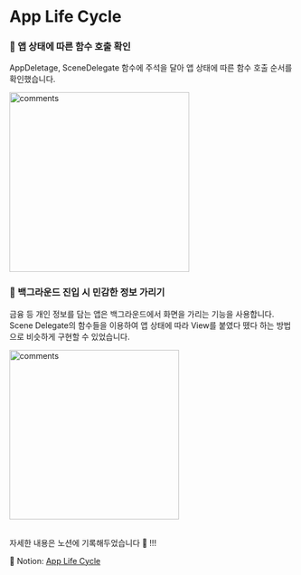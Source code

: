# App Life Cycle

### 🧐 앱 상태에 따른 함수 호출 확인
AppDeletage, SceneDelegate 함수에 주석을 달아 앱 상태에 따른 함수 호출 순서를 확인했습니다.

<img width="318" alt="comments" src="https://user-images.githubusercontent.com/116897060/199450275-59b555d6-844a-45eb-96c0-2062eeae4e1f.png"></img>


### 🔐 백그라운드 진입 시 민감한 정보 가리기
금융 등 개인 정보를 담는 앱은 백그라운드에서 화면을 가리는 기능을 사용합니다. Scene Delegate의 함수들을 이용하여 앱 상태에 따라 View를 붙였다 뗐다 하는 방법으로 비슷하게 구현할 수 있었습니다.

<img width="300" alt="comments" src="https://user-images.githubusercontent.com/116897060/199451397-1e270b40-f0ff-4f62-aacf-3fdb72637684.gif"></img>


<br>
자세한 내용은 노션에 기록해두었습니다 🙂 !!!

📓 Notion: [App Life Cycle](https://imported-day-1ea.notion.site/App-Life-Cycle-c4d8ad0971324b899b5b31941c70cd01)

